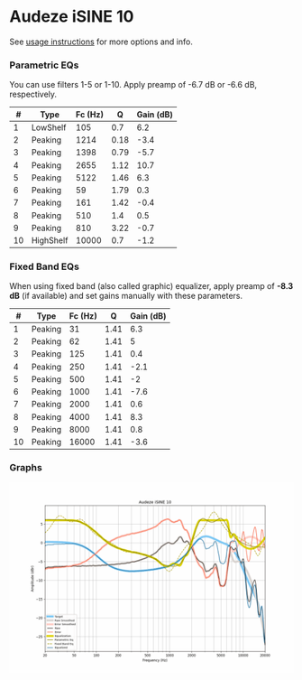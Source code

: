 # Audeze iSINE 10
See [usage instructions](https://github.com/jaakkopasanen/AutoEq#usage) for more options and info.

### Parametric EQs
You can use filters 1-5 or 1-10. Apply preamp of -6.7 dB or -6.6 dB, respectively.

|   # | Type      |   Fc (Hz) |    Q |   Gain (dB) |
|-----|-----------|-----------|------|-------------|
|   1 | LowShelf  |       105 | 0.7  |         6.2 |
|   2 | Peaking   |      1214 | 0.18 |        -3.4 |
|   3 | Peaking   |      1398 | 0.79 |        -5.7 |
|   4 | Peaking   |      2655 | 1.12 |        10.7 |
|   5 | Peaking   |      5122 | 1.46 |         6.3 |
|   6 | Peaking   |        59 | 1.79 |         0.3 |
|   7 | Peaking   |       161 | 1.42 |        -0.4 |
|   8 | Peaking   |       510 | 1.4  |         0.5 |
|   9 | Peaking   |       810 | 3.22 |        -0.7 |
|  10 | HighShelf |     10000 | 0.7  |        -1.2 |

### Fixed Band EQs
When using fixed band (also called graphic) equalizer, apply preamp of **-8.3 dB** (if available) and set gains manually with these parameters.

|   # | Type    |   Fc (Hz) |    Q |   Gain (dB) |
|-----|---------|-----------|------|-------------|
|   1 | Peaking |        31 | 1.41 |         6.3 |
|   2 | Peaking |        62 | 1.41 |         5   |
|   3 | Peaking |       125 | 1.41 |         0.4 |
|   4 | Peaking |       250 | 1.41 |        -2.1 |
|   5 | Peaking |       500 | 1.41 |        -2   |
|   6 | Peaking |      1000 | 1.41 |        -7.6 |
|   7 | Peaking |      2000 | 1.41 |         0.6 |
|   8 | Peaking |      4000 | 1.41 |         8.3 |
|   9 | Peaking |      8000 | 1.41 |         0.8 |
|  10 | Peaking |     16000 | 1.41 |        -3.6 |

### Graphs
![](./Audeze%20iSINE%2010.png)
